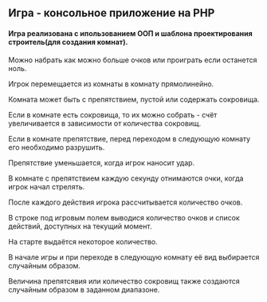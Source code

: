 ## Игра - консольное приложение на PHP

#### Игра реализована с ипользованием ООП и шаблона проектирования строитель(для создания комнат).

Можно набрать как можно больше очков или проиграть если останется ноль.

Игрок перемещается из комнаты в комнату прямолинейно.

Комната может быть с препятствием, пустой или содержать сокровища.

Если в комнате есть сокровища, то их можно собрать - счёт увеличивается в зависимости от количества сокровищ.

Если в комнате препятствие, перед переходом в следующую комнату его необходимо разрушить.

Препятствие уменьшается, когда игрок наносит удар.

В комнате с препятствием каждую секунду отнимаются очки, когда игрок начал стрелять.

После каждого действия игрока рассчитывается количество очков.

В строке под игровым полем выводися количество очков и список действий, доступных на текущий момент.

На старте выдаётся некоторое количество.

В начале игры и при переходе в следующую комнату её вид выбирается случайным образом. 

Величина препятсявия или количество сокровищ также создаются случайным образом в заданном диапазоне.
